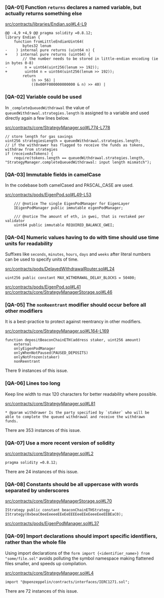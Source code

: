  ### [QA-01] Function `returns` declares a named variable, but actually returns something else

[src/contracts/libraries/Endian.sol#L4-L9](https://github.com/code-423n4/2023-04-eigenlayer/blob/main/src/contracts/libraries/Endian.sol#L4-L9)
 ```
@@ -4,9 +4,9 @@ pragma solidity =0.8.12;
 library Endian {
     function fromLittleEndianUint64(
         bytes32 lenum
-    ) internal pure returns (uint64 n) {
+    ) internal pure returns (uint64) {
         // the number needs to be stored in little-endian encoding (ie in bytes 0-8)
-        n = uint64(uint256(lenum >> 192));
+        uint64 n = uint64(uint256(lenum >> 192));
         return
             (n >> 56) |
             ((0x00FF000000000000 & n) >> 40) |
```

### [QA-02] Variable could be used

In `_completeQueuedWithdrawal` the value of `queuedWithdrawal.strategies.length` is assigned to a variable and used directly again a few lines below.

[src/contracts/core/StrategyManager.sol#L774-L778](https://github.com/code-423n4/2023-04-eigenlayer/blob/main/src/contracts/core/StrategyManager.sol#L774-L778)
```
// store length for gas savings
uint256 strategiesLength = queuedWithdrawal.strategies.length;
// if the withdrawer has flagged to receive the funds as tokens, withdraw from strategies
if (receiveAsTokens) {
    require(tokens.length == queuedWithdrawal.strategies.length, "StrategyManager.completeQueuedWithdrawal: input length mismatch");
```


### [QA-03] Immutable fields in camelCase

In the codebase both camelCased and PASCAL_CASE are used.

[src/contracts/pods/EigenPod.sol#L49-L53](https://github.com/code-423n4/2023-04-eigenlayer/blob/main/src/contracts/pods/EigenPod.sol#L49-L53)
```
    /// @notice The single EigenPodManager for EigenLayer
    IEigenPodManager public immutable eigenPodManager;

    /// @notice The amount of eth, in gwei, that is restaked per validator
    uint64 public immutable REQUIRED_BALANCE_GWEI;
```

### [QA-04] Numeric values having to do with time should use time units for readability

Suffixes like `seconds`, `minutes`, `hours`, `days` and `weeks` after literal numbers can be used to specify units of time.  

[src/contracts/pods/DelayedWithdrawalRouter.sol#L24](https://github.com/code-423n4/2023-04-eigenlayer/blob/main/src/contracts/pods/DelayedWithdrawalRouter.sol#L24)
```
uint256 public constant MAX_WITHDRAWAL_DELAY_BLOCKS = 50400;
```
[src/contracts/pods/EigenPod.sol#L41](https://github.com/code-423n4/2023-04-eigenlayer/blob/main/src/contracts/pods/EigenPod.sol#L41)
[src/contracts/core/StrategyManagerStorage.sol#L46](https://github.com/code-423n4/2023-04-eigenlayer/blob/main/src/contracts/core/StrategyManagerStorage.sol#L46)

### [QA-05] The `nonReentrant` modifier should occur before all other modifiers

It is a best-practice to protect against reentrancy in other modifiers.  

[src/contracts/core/StrategyManager.sol#L164-L169](https://github.com/code-423n4/2023-04-eigenlayer/blob/main/src/contracts/core/StrategyManager.sol#L164-L169)
```
function depositBeaconChainETH(address staker, uint256 amount)
    external
    onlyEigenPodManager
    onlyWhenNotPaused(PAUSED_DEPOSITS)
    onlyNotFrozen(staker)
    nonReentrant
```
There 9 instances of this issue.

### [QA-06] Lines too long

Keep line width to max 120 characters for better readability where possible.  

[src/contracts/core/StrategyManager.sol#L81](https://github.com/code-423n4/2023-04-eigenlayer/blob/main/src/contracts/core/StrategyManager.sol#L81)  
```
* @param withdrawer Is the party specified by `staker` who will be able to complete the queued withdrawal and receive the withdrawn funds.
```
There are 353 instances of this issue.

### [QA-07] Use a more recent version of solidity


[src/contracts/core/StrategyManager.sol#L2](https://github.com/code-423n4/2023-04-eigenlayer/blob/main/src/contracts/core/StrategyManager.sol#L2)  
```
pragma solidity =0.8.12;
```
There are 24 instances of this issue.

### [QA-08] Constants should be all uppercase with words separated by underscores


[src/contracts/core/StrategyManagerStorage.sol#L70](https://github.com/code-423n4/2023-04-eigenlayer/blob/main/src/contracts/core/StrategyManagerStorage.sol#L70)  
```
IStrategy public constant beaconChainETHStrategy = IStrategy(0xbeaC0eeEeeeeEEeEeEEEEeeEEeEeeeEeeEEBEaC0);
```
[src/contracts/pods/EigenPodManager.sol#L37](https://github.com/code-423n4/2023-04-eigenlayer/blob/main/src/contracts/pods/EigenPodManager.sol#L37)  

### [QA-09] Import declarations should import specific identifiers, rather than the whole file

Using import declarations of the `form import {<identifier_name>} from "some/file.sol"` avoids polluting the symbol namespace making flattened files smaller, and speeds up compilation.  

[src/contracts/core/StrategyManager.sol#L4](https://github.com/code-423n4/2023-04-eigenlayer/blob/main/src/contracts/core/StrategyManager.sol#L4)  
```
import "@openzeppelin/contracts/interfaces/IERC1271.sol";
```
There are 72 instances of this issue.